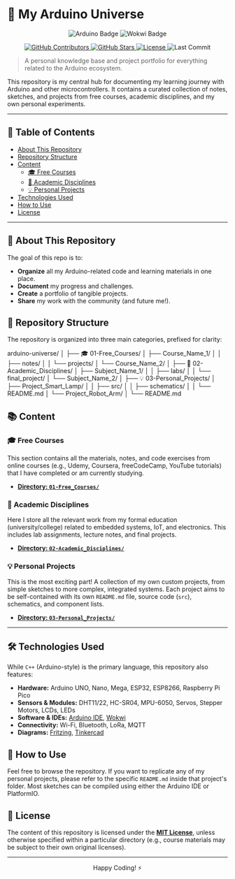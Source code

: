 # 🤖 My Arduino Universe

<p align="center">
  <img src="https://img.shields.io/badge/Arduino-00979D?style=for-the-badge&logo=arduino&logoColor=white" alt="Arduino Badge"/>
  <img src="https://img.shields.io/badge/Wokwi-402C6A?style=for-the-badge&logo=wokwi&logoColor=white" alt="Wokwi Badge"/>
</p>

<p align="center">
  <a href="https://github.com/YOUR_USERNAME/YOUR_REPONAME/graphs/contributors">
    <img src="https://img.shields.io/github/contributors/YOUR_USERNAME/YOUR_REPONAME?style=flat-square" alt="GitHub Contributors">
  </a>
  <a href="https://github.com/YOUR_USERNAME/YOUR_REPONAME/stargazers">
    <img src="https://img.shields.io/github/stars/YOUR_USERNAME/YOUR_REPONAME?style=flat-square" alt="GitHub Stars">
  </a>
  <a href="https://github.com/YOUR_USERNAME/YOUR_REPONAME/blob/main/LICENSE">
    <img src="https://img.shields.io/github/license/YOUR_USERNAME/YOUR_REPONAME?style=flat-square" alt="License">
  </a>
  <img src="https://img.shields.io/github/last-commit/YOUR_USERNAME/YOUR_REPONAME?style=flat-square" alt="Last Commit">
</p>

> A personal knowledge base and project portfolio for everything related to the Arduino ecosystem.

This repository is my central hub for documenting my learning journey with Arduino and other microcontrollers. It contains a curated collection of notes, sketches, and projects from free courses, academic disciplines, and my own personal experiments.

---

## 📍 Table of Contents

* [About This Repository](#-about-this-repository)
* [Repository Structure](#-repository-structure)
* [Content](#-content)
    * [🎓 Free Courses](#-free-courses)
    * [🏫 Academic Disciplines](#-academic-disciplines)
    * [💡 Personal Projects](#-personal-projects)
* [Technologies Used](#-technologies-used)
* [How to Use](#-how-to-use)
* [License](#-license)

---

## 🚀 About This Repository

The goal of this repo is to:
* **Organize** all my Arduino-related code and learning materials in one place.
* **Document** my progress and challenges.
* **Create** a portfolio of tangible projects.
* **Share** my work with the community (and future me!).

## 📁 Repository Structure

The repository is organized into three main categories, prefixed for clarity:

arduino-universe/
│
├── 🎓 01-Free_Courses/
│   ├── Course_Name_1/
│   │   ├── notes/
│   │   └── projects/
│   └── Course_Name_2/
│
├── 🏫 02-Academic_Disciplines/
│   ├── Subject_Name_1/
│   │   ├── labs/
│   │   └── final_project/
│   └── Subject_Name_2/
│
├── 💡 03-Personal_Projects/
│   ├── Project_Smart_Lamp/
│   │   ├── src/
│   │   ├── schematics/
│   │   └── README.md
│   └── Project_Robot_Arm/
│
└── README.md

## 📚 Content

### 🎓 Free Courses
This section contains all the materials, notes, and code exercises from online courses (e.g., Udemy, Coursera, freeCodeCamp, YouTube tutorials) that I have completed or am currently studying.

* **[Directory: `01-Free_Courses/`](./Free_Courses)**

### 🏫 Academic Disciplines
Here I store all the relevant work from my formal education (university/college) related to embedded systems, IoT, and electronics. This includes lab assignments, lecture notes, and final projects.

* **[Directory: `02-Academic_Disciplines/`](./02-Academic_Disciplines)**

### 💡 Personal Projects
This is the most exciting part! A collection of my own custom projects, from simple sketches to more complex, integrated systems. Each project aims to be self-contained with its own `README.md` file, source code (`src`), schematics, and component lists.

* **[Directory: `03-Personal_Projects/`](./03-Personal_Projects)**

---

## 🛠️ Technologies Used

While `C++` (Arduino-style) is the primary language, this repository also features:

* **Hardware:** Arduino UNO, Nano, Mega, ESP32, ESP8266, Raspberry Pi Pico
* **Sensors & Modules:** DHT11/22, HC-SR04, MPU-6050, Servos, Stepper Motors, LCDs, LEDs
* **Software & IDEs:** [Arduino IDE](https://www.arduino.cc/en/software), [Wokwi](https://www.wokwi.com)
* **Connectivity:** Wi-Fi, Bluetooth, LoRa, MQTT
* **Diagrams:** [Fritzing](https://fritzing.org/), [Tinkercad](https://www.tinkercad.com/)

## 📖 How to Use

Feel free to browse the repository. If you want to replicate any of my personal projects, please refer to the specific `README.md` inside that project's folder. Most sketches can be compiled using either the Arduino IDE or PlatformIO.

## 📜 License

The content of this repository is licensed under the **[MIT License](LICENSE)**, unless otherwise specified within a particular directory (e.g., course materials may be subject to their own original licenses).

---

<p align="center">
  Happy Coding! ⚡
</p>

